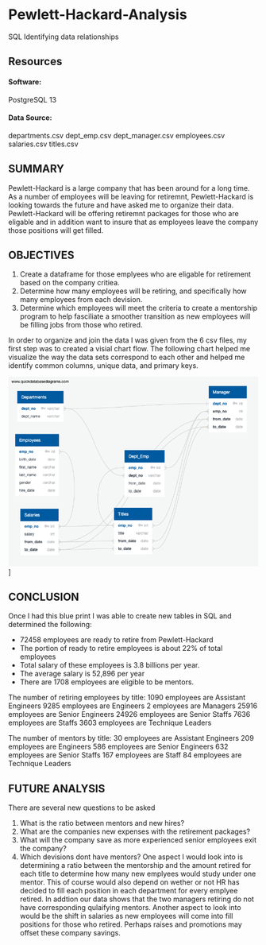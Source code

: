 # Pewlett-Hackard-Analysis
SQL Identifying data relationships






## Resources

#### Software:
PostgreSQL 13

#### Data Source:
departments.csv
dept_emp.csv
dept_manager.csv
employees.csv
salaries.csv
titles.csv

## SUMMARY
Pewlett-Hackard is a large company that has been around for a long time. As a number of employees will be leaving for retiremnt, Pewlett-Hackard is looking towards the future and have asked me to organize their data. Pewlett-Hackard will be offering retiremnt packages for those who are eligable and in addition want to insure that as employees leave the company those positions will get filled. 

## OBJECTIVES

1. Create a dataframe for those emplyees who are eligable for retirement based on the company critiea.  
2. Determine how many employees will be retiring, and specifically how many employees from each devision.
3. Determine which employees will meet the criteria to create a mentorship program to help fasciliate a smoother transition as new employees will be filling jobs from those who retired.

In order to organize and join the data I was given from the 6 csv files, my first step was to created a visial chart flow. The following chart helped me visualize the way the data sets correspond to each other and helped me identify common columns, unique data, and primary keys. 

![pnged](https://github.com/Solrys/Pewlett-Hackard-Analysis/blob/main/EmployeeDB.png)]

## CONCLUSION
Once I had this blue print I was able to create new tables in SQL and determined the following:
  * 72458 employees are ready to retire from Pewlett-Hackard
  * The portion of ready to retire employees is about 22% of total employees
  * Total salary of these employees is 3.8 billions per year. 
  * The average salary is 52,896 per year
  * There are 1708 employees are eligible to be mentors.

The number of retiring employees by title:
1090 employees are Assistant Engineers
9285 employees are Engineers
2 employees are Managers
25916 employees are Senior Engineers
24926 employees are Senior Staffs
7636 employees are Staffs
3603 employees are Technique Leaders

The number of mentors by title:
30 employees are Assistant Engineers
209 employees are Engineers
586 employees are Senior Engineers
632 employees are Senior Staffs
167 employees are Staff
84 employees are Technique Leaders

## FUTURE ANALYSIS
There are several new questions to be asked
  1. What is the ratio between mentors and new hires?
  2. What are the companies new expenses with the retirement packages?
  3. What will the company save as more experienced senior employees exit the company?
  4. Which devisions dont have mentors?
One aspect I would look into is determining a ratio between the mentorship and the amount retired for each title to determine how many new emplyees would study under one mentor. This of course would also depend on wether or not HR has decided to fill each position in each department for every emplyee retired. 
In addtion our data shows that the two managers retiring do not have corresponding qulaifying mentors. 
Another aspect to look into would be the shift in salaries as new employees will come into fill positions for those who retired. Perhaps raises and promotions may offset these company savings. 





